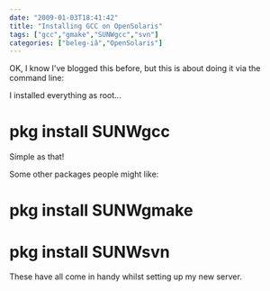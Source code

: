 ```yaml
---
date: "2009-01-03T18:41:42"
title: "Installing GCC on OpenSolaris"
tags: ["gcc","gmake","SUNWgcc","svn"]
categories: ["beleg-iâ","OpenSolaris"]
---
```


OK, I know I've blogged this before, but this is about doing it via the command line:

I installed everything as root...
# pkg install SUNWgcc

Simple as that!

Some other packages people might like:
# pkg install SUNWgmake
# pkg install SUNWsvn

These have all come in handy whilst setting up my new server.
